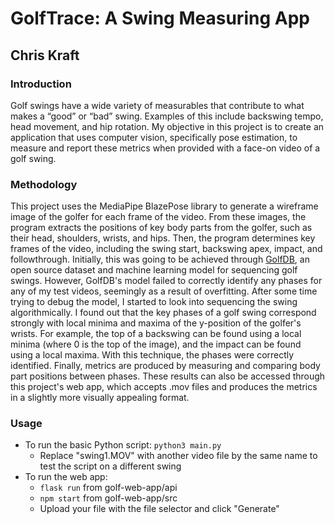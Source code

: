 # GolfTrace: A Swing Measuring App
## Chris Kraft

### Introduction
Golf swings have a wide variety of measurables that contribute to what makes a “good” or “bad” swing. Examples of this include backswing tempo, head movement, and hip rotation. 
My objective in this project is to create an application that uses computer vision, specifically pose estimation, to measure and report these metrics when provided with a face-on video of a golf swing.

### Methodology
This project uses the MediaPipe BlazePose library to generate a wireframe image of the golfer for each frame of the video. 
From these images, the program extracts the positions of key body parts from the golfer, such as their head, shoulders, wrists, and hips.
Then, the program determines key frames of the video, including the swing start, backswing apex, impact, and followthrough. Initially, this was going to be achieved through [GolfDB](https://github.com/wmcnally/golfdb), an open source dataset and machine learning model for sequencing golf swings. However, GolfDB's model failed to correctly identify any phases for any of my test videos, seemingly as a result of overfitting. After some time trying to debug the model, I started to look into sequencing the swing algorithmically. I found out that the key phases of a golf swing correspond strongly with local minima and maxima of the y-position of the golfer's wrists. For example, the top of a backswing can be found using a local minima (where 0 is the top of the image), and the impact can be found using a local maxima. With this technique, the phases were correctly identified. Finally, metrics are produced by measuring and comparing body part positions between phases.
These results can also be accessed through this project's web app, which accepts .mov files and produces the metrics in a slightly more visually appealing format.

### Usage
- To run the basic Python script: `python3 main.py`
  - Replace "swing1.MOV" with another video file by the same name to test the script on a different swing
 - To run the web app:
     - `flask run` from golf-web-app/api
     - `npm start` from golf-web-app/src
     - Upload your file with the file selector and click "Generate"

